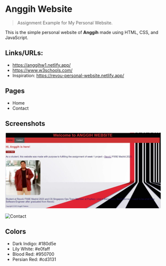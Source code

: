 # Anggih Website

> Assignment Example for My Personal Website.

This is the simple personal website of **Anggih** made using HTML, CSS, and JavaScript.

## Links/URLs:

- <https://anggihw1.netlify.app/>
- <https://www.w3schools.com/>
- Inspiration: <https://revou-personal-website.netlify.app/>

## Pages

- Home
- Contact

## Screenshots

![Home](images/sshome.jpg)

![Contact](assets/sscontact.jpg)

## Colors

- Dark Indigo: #180d5e
- Lily White: #e0faff
- Blood Red: #950700
- Persian Red: #cd3131
